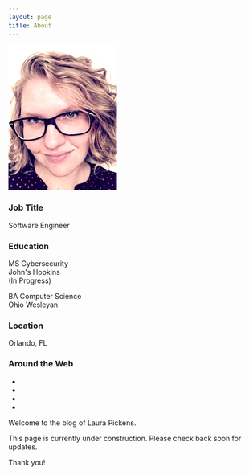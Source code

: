 ```yaml
---
layout: page
title: About
---
```


<div class="leftalign text-center">
  <img src="/images/portrait.jpg" alt="Portrait" />
  <div class="aboutme">
    <div class="row">
    	<!--<div class="footer-col col-md-4">-->
            <h3>Job Title</h3>
            <p>Software Engineer</p>
        <!--</div>
    	<div class="footer-col col-md-4">-->
            <h3>Education</h3>
            <p>MS Cybersecurity<br/>John's Hopkins<br/>(In Progress)</p>
            <p>BA Computer Science<br/>Ohio Wesleyan</p>
        <!--</div>
        <div class="footer-col col-md-4">-->
            <h3>Location</h3>
            <p>Orlando, FL</p>
        <!--</div>
        <div class="footer-col col-md-4">-->
            <h3>Around the Web</h3>
            <ul class="list-inline">
            	<li>
                    <a href="https://twitter.com/pickl09" class="btn-social btn-outline"><i class="fa fa-fw fa-twitter"></i></a>
                </li>
                <li>
                    <a href="#" class="btn-social btn-outline"><i class="fa fa-fw fa-facebook"></i></a>
                </li>
                <!--<li>
                    <a href="#" class="btn-social btn-outline"><i class="fa fa-fw fa-google-plus"></i></a>
                </li>-->
                <li>
                    <a href="#" class="btn-social btn-outline"><i class="fa fa-fw fa-linkedin"></i></a>
                </li>
                <li>
                  <a href="/contactme" class="btn-social btn-outline"><i class="fa fa-fw fa-envelope"></i></a>
              </li>
            </ul>
        <!--</div>-->
    </div>
   </div>
</div>
Welcome to the blog of Laura Pickens.

This page is currently under construction. Please check back soon for updates.

Thank you!
<br/>



